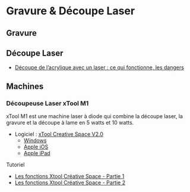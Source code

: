 # Gravure & Découpe Laser

## Gravure 


## Découpe Laser

* [Découpe de l’acrylique avec un laser : ce qui fonctionne, les dangers](https://www.framboise314.fr/decoupe-de-lacrylique-avec-un-laser-ce-qui-fonctionne-les-dangers/)

## Machines

### Découpeuse Laser xTool M1

xTool M1 est une machine laser à diode qui combine la découpe laser, la gravure et la découpe à lame en 5 watts et 10 watts.

* Logiciel : [xTool Creative Space V2.0](https://fr.xtool.com/pages/logiciel)
  * [Windows](https://storage-us.xtool.com/resource/efficacy/xcs/production/packages/15/d6e1a9b2-02d8-4bbc-a77e-27d162aa4ec2/xTool%20Creative%20Space-1.7.8-2023-11-27-17-46-35.exe)
  * [Apple iOS](https://apps.apple.com/fr/app/xtool-creative-space-mobile/id1660493316?l=en-GB)
  * [Apple iPad](https://apps.apple.com/us/app/xtool-creative-space/id6444333763)

Tutoriel
* [Les fonctions Xtool Créative Space - Partie 1](https://www.youtube.com/watch?v=TTp9K6d-AJo)
* [Les fonctions Xtool Créative Space - Partie 2](https://youtu.be/vFicuJvag5g?si=CnCYhiK7pi2iRziM)
